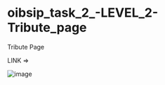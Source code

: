 # oibsip_task_2_-LEVEL_2-Tribute_page
Tribute Page

LINK =>

![image](https://user-images.githubusercontent.com/63958987/185789420-b6f9cf4b-39dd-4ac4-9cad-282155baf9c2.png)
